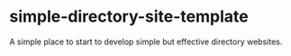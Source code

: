 # simple-directory-site-template
A simple place to start to develop simple but effective directory websites.
